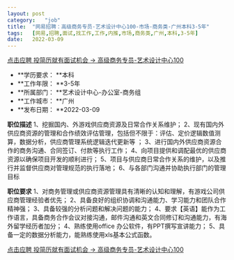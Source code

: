 ```yaml
---
layout:	post
category:	"job"
title:	"网易招聘：高级商务专员-艺术设计中心100-市场-商务类-广州本科3-5年"
tags:	[网易,招聘,面试,找工作,工作,内推,市场,商务类,广州,本科,3-5年]
date:	2022-03-09
---
```


[点击应聘 投简历就有面试机会 -> 高级商务专员-艺术设计中心100](http://mobile.bole.netease.com/bole/boleDetail?id=38737&employeeId=346f03c3cda5f04c&key=all)



- **学历要求： **本科
- **工作年限： **3-5年
- **所属部门： **艺术设计中心-办公室-商务组
- **工作城市： **广州
- **发布日期： **2022-03-09



**职位描述**
1、挖掘国内、外游戏供应商资源及日常合作关系维护； 
2、现有国内外供应商资源的管理和合作绩效评估管理，包括但不限于：评估、定价逻辑数值测算，数据分析，供应商管理系统逻辑迭代更新等 ；
3、进行国内外供应商资源合作的商务沟通、合同签订、付款等执行工作； 
4、向项目提供和调配最优的供应商资源以确保项目开发的顺利进行； 
5、项目与供应商日常合作关系的维护，以及推行并监督供应商对管理规范的执行落地； 
6、与各部门沟通并协助执行部门的管理目标



**职位要求**
1、对商务管理或供应商资源管理具有清晰的认知和理解，有游戏公司供应商管理经验者优先； 
2、具备良好的组织协调和沟通能力、学习能力和团队合作精神强；
3、具备较强的分析问题和解决问题的能力； 
4、要求【英语】能作为工作语言，具备商务合作会议对接沟通，邮件沟通和英文合同修订和沟通能力，有海外留学经历者加分； 
4、熟练使用office 办公软件，有PPT撰写宣讲能力；
5、具备一定的数据分析能力，能熟练使用xls基本公式函数。



[点击应聘 投简历就有面试机会 -> 高级商务专员-艺术设计中心100](http://mobile.bole.netease.com/bole/boleDetail?id=38737&employeeId=346f03c3cda5f04c&key=all)